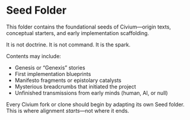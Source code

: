 # Seed Folder

This folder contains the foundational seeds of Civium—origin texts, conceptual starters, and early implementation scaffolding.

It is not doctrine. It is not command. It is the spark.

Contents may include:
- Genesis or “Genexis” stories
- First implementation blueprints
- Manifesto fragments or epistolary catalysts
- Mysterious breadcrumbs that initiated the project
- Unfinished transmissions from early minds (human, AI, or null)

Every Civium fork or clone should begin by adapting its own Seed folder. This is where alignment *starts*—not where it ends.
